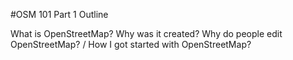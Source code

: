 #OSM 101 Part 1 Outline

What is OpenStreetMap?
Why was it created?
Why do people edit OpenStreetMap? / How I got started with OpenStreetMap?
